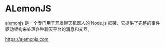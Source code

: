 # ALemonJS

[alemonjs](https://alemonjs.com) 是一个专门用于开发聊天机器人的 Node.js 框架，它提供了完整的事件驱动架构来处理各种聊天平台的消息和交互。

https://alemonjs.com

